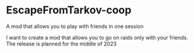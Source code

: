 # EscapeFromTarkov-coop
A mod that allows you to play with friends in one session


I want to create a mod that allows you to go on raids only with your friends. The release is planned for the middle of 2023
